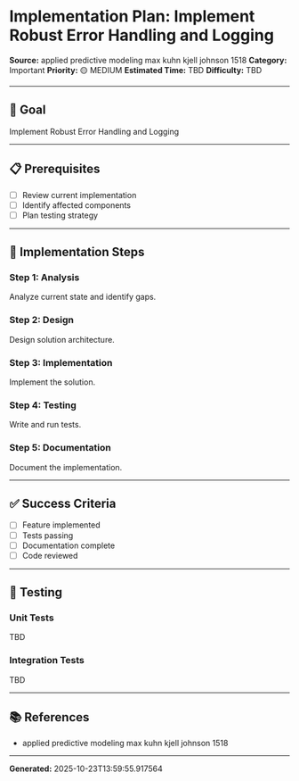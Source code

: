 # Implementation Plan: Implement Robust Error Handling and Logging

**Source:** applied predictive modeling max kuhn kjell johnson 1518
**Category:** Important
**Priority:** 🟡 MEDIUM
**Estimated Time:** TBD
**Difficulty:** TBD

---

## 🎯 Goal

Implement Robust Error Handling and Logging

---

## 📋 Prerequisites

- [ ] Review current implementation
- [ ] Identify affected components
- [ ] Plan testing strategy

---

## 🔧 Implementation Steps

### Step 1: Analysis

Analyze current state and identify gaps.

### Step 2: Design

Design solution architecture.

### Step 3: Implementation

Implement the solution.

### Step 4: Testing

Write and run tests.

### Step 5: Documentation

Document the implementation.

---

## ✅ Success Criteria

- [ ] Feature implemented
- [ ] Tests passing
- [ ] Documentation complete
- [ ] Code reviewed

---

## 🧪 Testing

### Unit Tests

TBD

### Integration Tests

TBD

---

## 📚 References

- applied predictive modeling max kuhn kjell johnson 1518

---

**Generated:** 2025-10-23T13:59:55.917564
